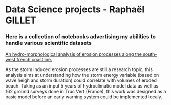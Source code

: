 # Data Science projects - Raphaël GILLET


### Here is a collection of notebooks advertising my abilities to handle various scientific datasets



[An hydro-morphological analysis of erosion processes along the south-west french coastline.](https://nbviewer.jupyter.org/github/env-models/Beach_erosion/blob/master/Storm%20Impact%20Indicator.ipynb)

As the storm induced erosion processes are still a research topic, this analysis aims at understanding how the storm energy variable (based on wave heigh and storm duration) could correlate with volumes of eroded beach. Taking as an input 5 years of hydroclimatic model data as well as 162 ground surveys done in Truc Vert (France), this work was designed as a basic model before an early warning system could be implemented localy.

